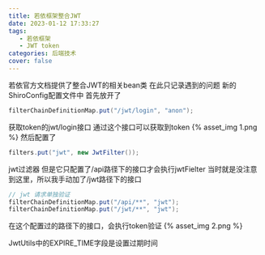```yaml
---
title: 若依框架整合JWT
date: 2023-01-12 17:33:27
tags: 
   - 若依框架
   - JWT token
categories: 后端技术
cover: false
---
```

若依官方文档提供了整合JWT的相关bean类
在此只记录遇到的问题
新的ShiroConfig配置文件中
首先放开了
```java
filterChainDefinitionMap.put("/jwt/login", "anon");
```
获取token的jwt/login接口
通过这个接口可以获取到token
{% asset_img 1.png %}
然后配置了
```java
filters.put("jwt", new JwtFilter());
```
jwt过滤器
但是它只配置了/api路径下的接口才会执行jwtFielter
当时就是没注意到这里，所以我手动加了/jwt路径下的接口
```java
// jwt 请求单独验证
filterChainDefinitionMap.put("/api/**", "jwt");
filterChainDefinitionMap.put("/jwt/**", "jwt");
```
在这个配置过的路径下的接口，会执行token验证
{% asset_img 2.png %}

JwtUtils中的EXPIRE_TIME字段是设置过期时间